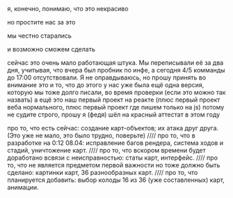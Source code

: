 я, конечно, понимаю, что это некрасиво

но простите нас за это

мы честно старались

и возможно сможем сделать


сейчас это очень мало работающая штука. Мы переписывали её за два дня, учитывая, что вчера был пробник по инфе, а сегодня 4/5 комманды до 17:00 отсутствовали. Я не оправдываюсь, но прошу принять во внимание это и то, что до этого у нас уже была ещё одна версия, которую мы тоже долго писали, во время проверки (если это можно так назвать)
а ещё это наш первый проект на реакте (плюс первый проект веба нормального, плюс первый проект где пишем только на js)
потому не судите строго, прошу
я (федя) шёл на красный аттестат в этом году


про то, что есть сейчас: создание карт-объектов; их атака друг друга. (Это уже не мало, это было трудно, поверьте)  ////
про то, что в разработке на 0:12 08.04: исправление багов рендера, система ходов и стадий, уничтожение карт.    ////
про то, что вскором времени будет доработано всвязи с неисправностью: статы карт, интерфейс.     ////
про то, что не является предметом первой важности но тоже должно быть сделано: картинки карт, 36 разнообразных карт.   ////
про то, что планируется добавить: выбор колоды 16 из 36 (уже составленных) карт, анимации.
